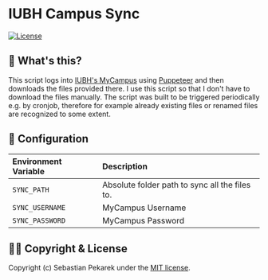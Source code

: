 # IUBH Campus Sync
[![License](https://img.shields.io/badge/license-MIT-blue.svg?style=flat-square)](LICENSE)


## 🧐 What's this?

This script logs into [IUBH's MyCampus](mycampus.iubh.de/) using [Puppeteer](https://pptr.dev/) and then downloads the
files provided there. I use this script so that I don't have to download the files manually. The script was built to be
triggered periodically e.g. by cronjob, therefore for example already existing files or renamed files are recognized to
some extent.


## 🔧 Configuration
| Environment Variable | Description                                    |
|:-------------------- |:---------------------------------------------- |
| `SYNC_PATH`          | Absolute folder path to sync all the files to. |
| `SYNC_USERNAME`      | MyCampus Username                              |
| `SYNC_PASSWORD`      | MyCampus Password                              |


## 👩‍⚖️ Copyright & License
Copyright (c) Sebastian Pekarek under the [MIT license](LICENSE).
